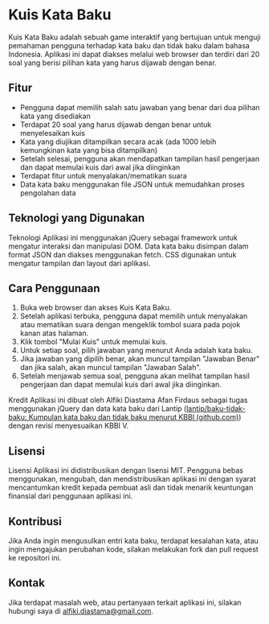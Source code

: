 # Kuis Kata Baku

Kuis Kata Baku adalah sebuah game interaktif yang bertujuan untuk menguji pemahaman pengguna terhadap kata baku dan tidak baku dalam bahasa Indonesia. Aplikasi ini dapat diakses melalui web browser dan terdiri dari 20 soal yang berisi pilihan kata yang harus dijawab dengan benar.

## Fitur

-   Pengguna dapat memilih salah satu jawaban yang benar dari dua pilihan kata yang disediakan
-   Terdapat 20 soal yang harus dijawab dengan benar untuk menyelesaikan kuis
- Kata yang diujikan ditampilkan secara acak (ada 1000 lebih kemungkinan kata yang bisa ditampilkan)
-   Setelah selesai, pengguna akan mendapatkan tampilan hasil pengerjaan dan dapat memulai kuis dari awal jika diinginkan
-   Terdapat fitur untuk menyalakan/mematikan suara
-   Data kata baku menggunakan file JSON untuk memudahkan proses pengolahan data

## Teknologi yang Digunakan

Teknologi Aplikasi ini menggunakan jQuery sebagai framework untuk mengatur interaksi dan manipulasi DOM. Data kata baku disimpan dalam format JSON dan diakses menggunakan fetch. CSS digunakan untuk mengatur tampilan dan layout dari aplikasi.

## Cara Penggunaan

1.  Buka web browser dan akses Kuis Kata Baku.
2.  Setelah aplikasi terbuka, pengguna dapat memilih untuk menyalakan atau mematikan suara dengan mengeklik tombol suara pada pojok kanan atas halaman.
3.  Klik tombol "Mulai Kuis" untuk memulai kuis.
4.  Untuk setiap soal, pilih jawaban yang menurut Anda adalah kata baku.
5.  Jika jawaban yang dipilih benar, akan muncul tampilan "Jawaban Benar" dan jika salah, akan muncul tampilan "Jawaban Salah".
6.  Setelah menjawab semua soal, pengguna akan melihat tampilan hasil pengerjaan dan dapat memulai kuis dari awal jika diinginkan.

Kredit Aplikasi ini dibuat oleh Alfiki Diastama Afan Firdaus sebagai tugas  menggunakan jQuery dan data kata baku dari Lantip ([lantip/baku-tidak-baku: Kumpulan kata baku dan tidak baku menurut KBBI (github.com)](https://github.com/lantip/baku-tidak-baku)) dengan revisi menyesuaikan KBBI V.

## Lisensi

Lisensi Aplikasi ini didistribusikan dengan lisensi MIT. Pengguna bebas menggunakan, mengubah, dan mendistribusikan aplikasi ini dengan syarat mencantumkan kredit kepada pembuat asli dan tidak menarik keuntungan finansial dari penggunaan aplikasi ini.

## Kontribusi

Jika Anda ingin mengusulkan entri kata baku, terdapat kesalahan kata, atau ingin mengajukan perubahan kode, silakan melakukan fork dan pull request ke repositori ini.

## Kontak

Jika terdapat masalah web, atau pertanyaan terkait aplikasi ini, silakan hubungi saya di alfiki.diastama@gmail.com.
